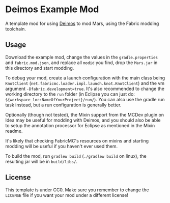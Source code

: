 # Deimos Example Mod

A template mod for using [Deimos](https://github.com/illogicWorks/Deimos) to mod Mars, using the Fabric modding toolchain.

## Usage

Download the example mod, change the values in the `gradle.properties` and `fabric.mod.json`, and replace all `modid` you find,
drop the `Mars.jar` in this directory and start modding.

To debug your mod, create a launch configuration with the main class being `KnotClient` (`net.fabricmc.loader.impl.launch.knot.KnotClient`)
and the vm argument `-Dfabric.development=true`. It's also recommended to change the working directory to the `run` folder (in Eclipse you can just do: `${workspace_loc:NameOfYourProject}/run/`). You can also use the gradle run task instead, but a run configuration is generally better.

Optionally (though not tested), the Mixin support from the MCDev plugin on Idea may be useful for modding with Deimos, and you should also be able to
setup the annotation processor for Eclipse as mentioned in the Mixin readme.

It's likely that checking FabricMC's resources on mixins and starting modding will be useful if you haven't ever used them.

To build the mod, run `gradlew build` (`./gradlew build` on linux), the resulting jar will be in `build/libs/`.

## License

This template is under CC0. Make sure you remember to change the `LICENSE` file if you want your mod under a different license!

